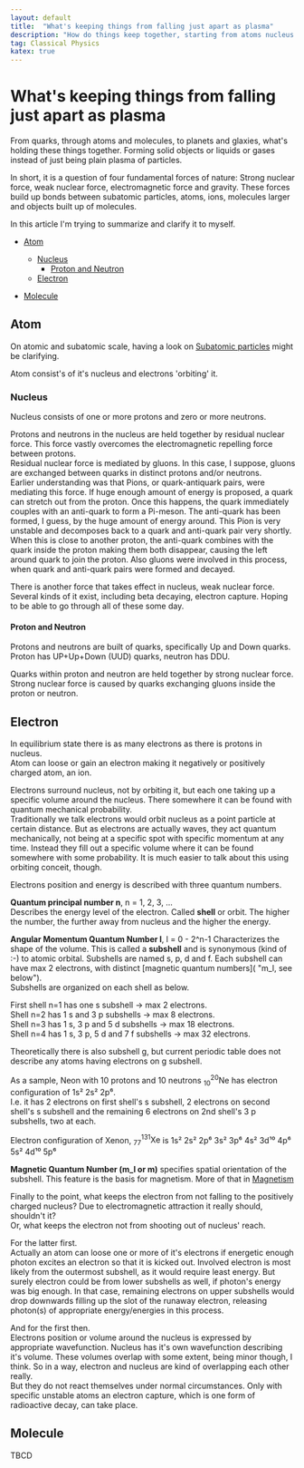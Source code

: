 ```yaml
---
layout: default
title:  "What's keeping things from falling just apart as plasma"
description: "How do things keep together, starting from atoms nucleus to universe"
tag: Classical Physics
katex: true
---
```


# What's keeping things from falling just apart as plasma

From quarks, through atoms and molecules, to planets and glaxies, what's holding these things together. Forming solid objects or liquids or gases instead of just being plain plasma of particles.

In short, it is a question of four fundamental forces of nature: Strong nuclear force, weak nuclear force, electromagnetic force and gravity. These forces build up bonds between subatomic particles, atoms, ions, molecules larger and objects built up of molecules.

In this article I'm trying to summarize and clarify it to myself.


- [Atom](#atom)
	- [Nucleus](#nucleus)
		- [Proton and Neutron](#proton-and-neutron)
	- [Electron](#electron)
	
- [Molecule](#molecule)

## Atom
On atomic and subatomic scale, having a look on [Subatomic particles](../../../2022/09/29/subatomic-particles) might be clarifying.  

Atom consist's of it's nucleus and electrons 'orbiting' it.

### Nucleus
Nucleus consists of one or more protons and zero or more neutrons.

Protons and neutrons in the nucleus are held together by residual nuclear force. This force vastly overcomes the electromagnetic repelling force between protons.  
Residual nuclear force is mediated by gluons. In this case, I suppose, gluons are exchanged between quarks in distinct protons and/or neutrons.  
Earlier understanding was that Pions, or quark-antiquark pairs, were mediating this force. If huge enough amount of energy is proposed, a quark can stretch out from the proton. Once this happens, the quark immediately couples with an anti-quark to form a Pi-meson. The anti-quark has been formed, I guess, by the huge amount of energy around. This Pion is very unstable and decomposes back to a quark and anti-quark pair very shortly. When this is close to another proton, the anti-quark combines with the quark inside the proton making them both disappear, causing the left around quark to join the proton. Also gluons were involved in this process, when quark and anti-quark pairs were formed and decayed.

There is another force that takes effect in nucleus, weak nuclear force. Several kinds of it exist, including beta decaying, electron capture. Hoping to be able to go through all of these some day.

#### Proton and Neutron
Protons and neutrons are built of quarks, specifically Up and Down quarks.  
Proton has UP+Up+Down (UUD) quarks, neutron has DDU.  

Quarks within proton and neutron are held together by strong nuclear force.  
Strong nuclear force is caused by quarks exchanging gluons inside the proton or neutron.



## Electron
In equilibrium state there is as many electrons as there is protons in nucleus.  
Atom can loose or gain an electron making it negatively or positively charged atom, an ion. 

Electrons surround nucleus, not by orbiting it, but each one taking up a specific volume around the nucleus. There somewhere it can be found with quantum mechanical probability.  
Traditionally we talk electrons would orbit nucleus as a point particle at certain distance. But as electrons are actually waves, they act quantum mechanically, not being at a specific spot with specific momentum at any time. Instead they fill out a specific volume where it can be found somewhere with some probability. It is much easier to talk about this using orbiting conceit, though.  

Electrons position and energy is described with three quantum numbers.  

**Quantum principal number n**, n = 1, 2, 3, ...  
Describes the energy level of the electron. Called **shell** or orbit. The higher the number, the further away from nucleus and the higher the energy.  

**Angular Momentum Quantum Number l**, l = 0 - 2^n-1
Characterizes the shape of the volume. This is called a **subshell** and is synonymous (kind of :-) to atomic orbital.  Subshells are named s, p, d and f. Each subshell can have max 2 electrons, with distinct [magnetic quantum numbers]( "m_l, see below").  
Subshells are organized on each shell as below.  

First shell n=1 has one s subshell -> max 2 electrons.  
Shell n=2 has 1 s and 3 p subshells -> max 8 electrons.  
Shell n=3 has 1 s, 3 p and 5 d subshells -> max 18 electrons.  
Shell n=4 has 1 s, 3 p, 5 d and 7 f subshells -> max 32 electrons.  

Theoretically there is also subshell g, but current periodic table does not describe any atoms having electrons on g subshell.

As a sample, Neon with 10 protons and 10 neutrons $^{20}_{10}\text{Ne}$ has electron configuration of 1s² 2s² 2p⁶.  
I.e. it has 2 electrons on first shell's s subshell, 2 electrons on second shell's s subshell and the remaining 6 electrons on 2nd shell's 3 p subshells, two at each.

Electron configuration of Xenon, $^{131}_{77}\text{Xe}$ is 1s² 2s² 2p⁶ 3s² 3p⁶ 4s² 3d¹⁰ 4p⁶ 5s² 4d¹⁰ 5p⁶


**Magnetic Quantum Number (m_l or m)** specifies spatial orientation of the subshell. This feature is the basis for magnetism. More of that in [Magnetism](../../../2022/09/20/magnetism.html)

Finally to the point, what keeps the electron from not falling to the positively charged nucleus? Due to electromagnetic attraction it really should, shouldn't it?  
Or, what keeps the electron not from shooting out of nucleus' reach.

For the latter first.  
Actually an atom can loose one or more of it's electrons if energetic enough photon excites an electron so that it is kicked out. Involved electron is most likely from the outermost subshell, as it would require least energy. But surely electron could be from lower subshells as well, if photon's energy was big enough. In that case, remaining electrons on upper subshells would drop downwards filling up the slot of the runaway electron, releasing photon(s) of appropriate energy/energies in this process.

And for the first then.  
Electrons position or volume around the nucleus is expressed by appropriate wavefunction. Nucleus has it's own wavefunction describing it's volume. These volumes overlap with some extent, being minor though, I think. So in a way, electron and nucleus are kind of overlapping each other really.  
But they do not react themselves under normal circumstances. Only with specific unstable atoms an electron capture, which is one form of radioactive decay, can take place.


## Molecule
TBCD






 

